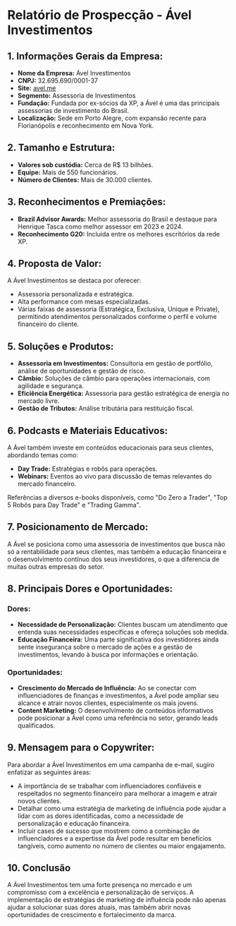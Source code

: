 # Relatório de Prospecção - Ável Investimentos

## 1. Informações Gerais da Empresa:
- **Nome da Empresa:** Ável Investimentos
- **CNPJ:** 32.695.690/0001-37
- **Site:** [avel.me](https://avel.me)
- **Segmento:** Assessoria de Investimentos
- **Fundação:** Fundada por ex-sócios da XP, a Ável é uma das principais assessorias de investimento do Brasil.
- **Localização:** Sede em Porto Alegre, com expansão recente para Florianópolis e reconhecimento em Nova York.

## 2. Tamanho e Estrutura:
- **Valores sob custódia:** Cerca de R$ 13 bilhões.
- **Equipe:** Mais de 550 funcionários.
- **Número de Clientes:** Mais de 30.000 clientes.

## 3. Reconhecimentos e Premiações:
- **Brazil Advisor Awards:** Melhor assessoria do Brasil e destaque para Henrique Tasca como melhor assessor em 2023 e 2024.
- **Reconhecimento G20:** Incluída entre os melhores escritórios da rede XP.

## 4. Proposta de Valor:
A Ável Investimentos se destaca por oferecer:
- Assessoria personalizada e estratégica.
- Alta performance com mesas especializadas.
- Várias faixas de assessoria (Estratégica, Exclusiva, Unique e Private), permitindo atendimentos personalizados conforme o perfil e volume financeiro do cliente.

## 5. Soluções e Produtos:
- **Assessoria em Investimentos:** Consultoria em gestão de portfólio, análise de oportunidades e gestão de risco.
- **Câmbio:** Soluções de câmbio para operações internacionais, com agilidade e segurança.
- **Eficiência Energética:** Assessoria para gestão estratégica de energia no mercado livre.
- **Gestão de Tributos:** Análise tributária para restituição fiscal.

## 6. Podcasts e Materiais Educativos:
A Ável também investe em conteúdos educacionais para seus clientes, abordando temas como:
- **Day Trade:** Estratégias e robôs para operações.
- **Webinars:** Eventos ao vivo para discussão de temas relevantes do mercado financeiro.

Referências a diversos e-books disponíveis, como "Do Zero a Trader", "Top 5 Robôs para Day Trade" e "Trading Gamma".

## 7. Posicionamento de Mercado:
A Ável se posiciona como uma assessoria de investimentos que busca não só a rentabilidade para seus clientes, mas também a educação financeira e o desenvolvimento contínuo dos seus investidores, o que a diferencia de muitas outras empresas do setor.

## 8. Principais Dores e Oportunidades:
### Dores:
- **Necessidade de Personalização:** Clientes buscam um atendimento que entenda suas necessidades específicas e ofereça soluções sob medida.
- **Educação Financeira:** Uma parte significativa dos investidores ainda sente insegurança sobre o mercado de ações e a gestão de investimentos, levando à busca por informações e orientação.

### Oportunidades:
- **Crescimento do Mercado de Influência:** Ao se conectar com influenciadores de finanças e investimentos, a Ável pode ampliar seu alcance e atrair novos clientes, especialmente os mais jovens.
- **Content Marketing:** O desenvolvimento de conteúdos informativos pode posicionar a Ável como uma referência no setor, gerando leads qualificados.

## 9. Mensagem para o Copywriter:
Para abordar a Ável Investimentos em uma campanha de e-mail, sugiro enfatizar as seguintes áreas:
- A importância de se trabalhar com influenciadores confiáveis e respeitados no segmento financeiro para melhorar a imagem e atrair novos clientes.
- Detalhar como uma estratégia de marketing de influência pode ajudar a lidar com as dores identificadas, como a necessidade de personalização e educação financeira.
- Incluir cases de sucesso que mostrem como a combinação de influenciadores e a expertisse da Ável pode resultar em benefícios tangíveis, como aumento no número de clientes ou maior engajamento.

## 10. Conclusão
A Ável Investimentos tem uma forte presença no mercado e um compromisso com a excelência e personalização de serviços. A implementação de estratégias de marketing de influência pode não apenas ajudar a solucionar suas dores atuais, mas também abrir novas oportunidades de crescimento e fortalecimento da marca.